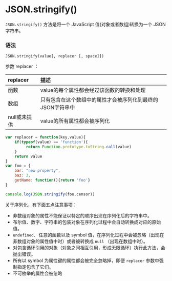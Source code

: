 # JSON.stringify\(\)

`JSON.stringify()` 方法是将一个 JavaScript 值\(对象或者数组\)转换为一个 JSON 字符串。

### 语法

```
JSON.stringify(value[, replacer [, space]])
```

参数 replacer ：

| replacer | 描述 |
| :--- | :--- |
| 函数 | value的每个属性都会经过该函数的转换和处理 |
| 数组 | 只有包含在这个数组中的属性才会被序列化到最终的JSON字符串中 |
| null或未提供 | value的所有属性都会被序列化 |

```js
var replacer = function(key,value){
    if(typeof(value) == 'function'){
         return Function.prototype.toString.call(value)
    }
    return value
}
var foo = {
    bar: "new property",
    baz: 3,
    getName: function(){return 'foo'}
}

console.log(JSON.stringify(foo,censor))
```



关于序列化，有下面五点注意事项：

* 非数组对象的属性不能保证以特定的顺序出现在序列化后的字符串中。
* 布尔值、数字、字符串的包装对象在序列化过程中会自动转换成对应的原始值。
* `undefined、`
  任意的函数以及 symbol 值，在序列化过程中会被忽略（出现在非数组对象的属性值中时）或者被转换成
  `null`
  （出现在数组中时）。
* 对包含循环引用的对象（对象之间相互引用，形成无限循环）执行此方法，会抛出错误。
* 所有以 symbol 为属性键的属性都会被完全忽略掉，即便
  `replacer`
  参数中强制指定包含了它们。
* 不可枚举的属性会被忽略



